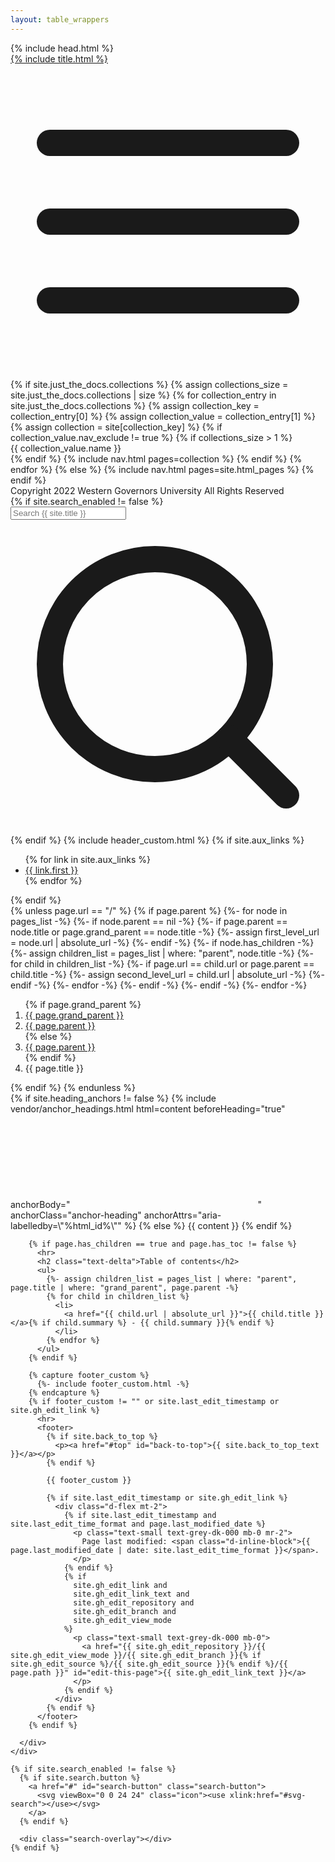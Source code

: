 ```yaml
---
layout: table_wrappers
---
```


<!DOCTYPE html>

<html lang="{{ site.lang | default: 'en-US' }}">
{% include head.html %}
<body>
  <svg xmlns="http://www.w3.org/2000/svg" style="display: none;">
    <symbol id="svg-link" viewBox="0 0 24 24">
      <title>Link</title>
      <svg xmlns="http://www.w3.org/2000/svg" width="24" height="24" viewBox="0 0 24 24" fill="none" stroke="currentColor" stroke-width="2" stroke-linecap="round" stroke-linejoin="round" class="feather feather-link">
        <path d="M10 13a5 5 0 0 0 7.54.54l3-3a5 5 0 0 0-7.07-7.07l-1.72 1.71"></path><path d="M14 11a5 5 0 0 0-7.54-.54l-3 3a5 5 0 0 0 7.07 7.07l1.71-1.71"></path>
      </svg>
    </symbol>
    <symbol id="svg-search" viewBox="0 0 24 24">
      <title>Search</title>
      <svg xmlns="http://www.w3.org/2000/svg" width="24" height="24" viewBox="0 0 24 24" fill="none" stroke="currentColor" stroke-width="2" stroke-linecap="round" stroke-linejoin="round" class="feather feather-search">
        <circle cx="11" cy="11" r="8"></circle><line x1="21" y1="21" x2="16.65" y2="16.65"></line>
      </svg>
    </symbol>
    <symbol id="svg-menu" viewBox="0 0 24 24">
      <title>Menu</title>
      <svg xmlns="http://www.w3.org/2000/svg" width="24" height="24" viewBox="0 0 24 24" fill="none" stroke="currentColor" stroke-width="2" stroke-linecap="round" stroke-linejoin="round" class="feather feather-menu">
        <line x1="3" y1="12" x2="21" y2="12"></line><line x1="3" y1="6" x2="21" y2="6"></line><line x1="3" y1="18" x2="21" y2="18"></line>
      </svg>
    </symbol>
    <symbol id="svg-arrow-right" viewBox="0 0 24 24">
      <title>Expand</title>
      <svg xmlns="http://www.w3.org/2000/svg" width="24" height="24" viewBox="0 0 24 24" fill="none" stroke="currentColor" stroke-width="2" stroke-linecap="round" stroke-linejoin="round" class="feather feather-chevron-right">
        <polyline points="9 18 15 12 9 6"></polyline>
      </svg>
    </symbol>
    <symbol id="svg-doc" viewBox="0 0 24 24">
      <title>Document</title>
      <svg xmlns="http://www.w3.org/2000/svg" width="24" height="24" viewBox="0 0 24 24" fill="none" stroke="currentColor" stroke-width="2" stroke-linecap="round" stroke-linejoin="round" class="feather feather-file">
        <path d="M13 2H6a2 2 0 0 0-2 2v16a2 2 0 0 0 2 2h12a2 2 0 0 0 2-2V9z"></path><polyline points="13 2 13 9 20 9"></polyline>
      </svg>
    </symbol>
  </svg>

  <div class="side-bar">
    <div class="site-header">
      <a href="{{ '/' | absolute_url }}" class="site-title lh-tight">{% include title.html %}</a>
      <a href="#" id="menu-button" class="site-button">
        <svg viewBox="0 0 24 24" class="icon"><use xlink:href="#svg-menu"></use></svg>
      </a>
    </div>
    <nav role="navigation" aria-label="Main" id="site-nav" class="site-nav">
      {% if site.just_the_docs.collections %}
        {% assign collections_size = site.just_the_docs.collections | size %}
        {% for collection_entry in site.just_the_docs.collections %}
          {% assign collection_key = collection_entry[0] %}
          {% assign collection_value = collection_entry[1] %}
          {% assign collection = site[collection_key] %}
          {% if collection_value.nav_exclude != true %}
            {% if collections_size > 1 %}
              <div class="nav-category">{{ collection_value.name }}</div>
            {% endif %}
            {% include nav.html pages=collection %}
          {% endif %}
        {% endfor %}
      {% else %}
        {% include nav.html pages=site.html_pages %}
      {% endif %}
    </nav>
    <footer class="site-footer">
        Copyright 2022
        Western Governors University
        All Rights Reserved
    </footer>
  </div>
  <div class="main" id="top">
    <div id="main-header" class="main-header">
      {% if site.search_enabled != false %}
        <div class="search">
          <div class="search-input-wrap">
            <input type="text" id="search-input" class="search-input" tabindex="0" placeholder="Search {{ site.title }}" aria-label="Search {{ site.title }}" autocomplete="off">
            <label for="search-input" class="search-label"><svg viewBox="0 0 24 24" class="search-icon"><use xlink:href="#svg-search"></use></svg></label>
          </div>
          <div id="search-results" class="search-results"></div>
        </div>
      {% endif %}
      {% include header_custom.html %}
      {% if site.aux_links %}
        <nav aria-label="Auxiliary" class="aux-nav">
          <ul class="aux-nav-list">
            {% for link in site.aux_links %}
              <li class="aux-nav-list-item">
                <a href="{{ link.last }}" class="site-button"
                  {% if site.aux_links_new_tab %}
                  target="_blank" rel="noopener noreferrer"
                  {% endif %}
                >
                  {{ link.first }}
                </a>
              </li>
            {% endfor %}
          </ul>
        </nav>
      {% endif %}
    </div>
    <div id="main-content-wrap" class="main-content-wrap">
      {% unless page.url == "/" %}
        {% if page.parent %}
          {%- for node in pages_list -%}
            {%- if node.parent == nil -%}
              {%- if page.parent == node.title or page.grand_parent == node.title -%}
                {%- assign first_level_url = node.url | absolute_url -%}
              {%- endif -%}
              {%- if node.has_children -%}
                {%- assign children_list = pages_list | where: "parent", node.title -%}
                {%- for child in children_list -%}
                  {%- if page.url == child.url or page.parent == child.title -%}
                    {%- assign second_level_url = child.url | absolute_url -%}
                  {%- endif -%}
                {%- endfor -%}
              {%- endif -%}
            {%- endif -%}
          {%- endfor -%}
          <nav aria-label="Breadcrumb" class="breadcrumb-nav">
            <ol class="breadcrumb-nav-list">
              {% if page.grand_parent %}
                <li class="breadcrumb-nav-list-item"><a href="{{ first_level_url }}">{{ page.grand_parent }}</a></li>
                <li class="breadcrumb-nav-list-item"><a href="{{ second_level_url }}">{{ page.parent }}</a></li>
              {% else %}
                <li class="breadcrumb-nav-list-item"><a href="{{ first_level_url }}">{{ page.parent }}</a></li>
              {% endif %}
              <li class="breadcrumb-nav-list-item"><span>{{ page.title }}</span></li>
            </ol>
          </nav>
        {% endif %}
      {% endunless %}
      <div id="main-content" class="main-content" role="main">
        {% if site.heading_anchors != false %}
          {% include vendor/anchor_headings.html html=content beforeHeading="true" anchorBody="<svg viewBox=\"0 0 16 16\" aria-hidden=\"true\"><use xlink:href=\"#svg-link\"></use></svg>" anchorClass="anchor-heading" anchorAttrs="aria-labelledby=\"%html_id%\"" %}
        {% else %}
          {{ content }}
        {% endif %}

        {% if page.has_children == true and page.has_toc != false %}
          <hr>
          <h2 class="text-delta">Table of contents</h2>
          <ul>
            {%- assign children_list = pages_list | where: "parent", page.title | where: "grand_parent", page.parent -%}
            {% for child in children_list %}
              <li>
                <a href="{{ child.url | absolute_url }}">{{ child.title }}</a>{% if child.summary %} - {{ child.summary }}{% endif %}
              </li>
            {% endfor %}
          </ul>
        {% endif %}

        {% capture footer_custom %}
          {%- include footer_custom.html -%}
        {% endcapture %}
        {% if footer_custom != "" or site.last_edit_timestamp or site.gh_edit_link %}
          <hr>
          <footer>
            {% if site.back_to_top %}
              <p><a href="#top" id="back-to-top">{{ site.back_to_top_text }}</a></p>
            {% endif %}

            {{ footer_custom }}

            {% if site.last_edit_timestamp or site.gh_edit_link %}
              <div class="d-flex mt-2">
                {% if site.last_edit_timestamp and site.last_edit_time_format and page.last_modified_date %}
                  <p class="text-small text-grey-dk-000 mb-0 mr-2">
                    Page last modified: <span class="d-inline-block">{{ page.last_modified_date | date: site.last_edit_time_format }}</span>.
                  </p>
                {% endif %}
                {% if
                  site.gh_edit_link and
                  site.gh_edit_link_text and
                  site.gh_edit_repository and
                  site.gh_edit_branch and
                  site.gh_edit_view_mode
                %}
                  <p class="text-small text-grey-dk-000 mb-0">
                    <a href="{{ site.gh_edit_repository }}/{{ site.gh_edit_view_mode }}/{{ site.gh_edit_branch }}{% if site.gh_edit_source %}/{{ site.gh_edit_source }}{% endif %}/{{ page.path }}" id="edit-this-page">{{ site.gh_edit_link_text }}</a>
                  </p>
                {% endif %}
              </div>
            {% endif %}
          </footer>
        {% endif %}

      </div>
    </div>

    {% if site.search_enabled != false %}
      {% if site.search.button %}
        <a href="#" id="search-button" class="search-button">
          <svg viewBox="0 0 24 24" class="icon"><use xlink:href="#svg-search"></use></svg>
        </a>
      {% endif %}

      <div class="search-overlay"></div>
    {% endif %}
  </div>
</body>
</html>